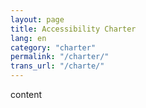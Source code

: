 ```yaml
---
layout: page
title: Accessibility Charter
lang: en
category: "charter"
permalink: "/charter/"
trans_url: "/charte/"
---
```

content